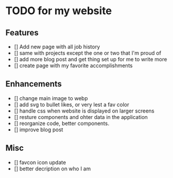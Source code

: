 # TODO for my website

## Features

- [] Add new page with all job history
- [] same with projects except the one or two that I'm proud of
- [] add more blog post and get thing set up for me to write more
- [] create page with my favorite accomplishments

## Enhancements

- [] change main image to webp
- [] add svg to bullet likes, or very lest a fav color
- [] handle css when website is displayed on larger screens
- [] resture components and ohter data in the application
- [] reorganize code, better components.
- [] improve blog post

## Misc

- [] favcon icon update
- [] better decription on who I am
